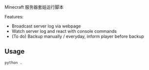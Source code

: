 
Minecraft 服务器套娃运行脚本

Features:

* Broadcast server log via webpage
* Watch server log and react with console commands
* (To do) Backup manually / everyday, inform player before backup

## Usage

```
python .
```
